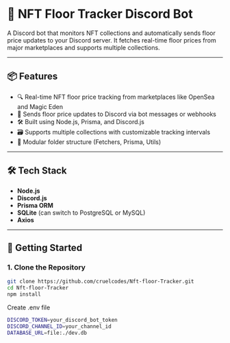 # 🧾 NFT Floor Tracker Discord Bot

A Discord bot that monitors NFT collections and automatically sends floor price updates to your Discord server. It fetches real-time floor prices from major marketplaces and supports multiple collections.

---

## 📦 Features

- 🔍 Real-time NFT floor price tracking from marketplaces like OpenSea and Magic Eden
- 🔔 Sends floor price updates to Discord via bot messages or webhooks
- 🛠 Built using Node.js, Prisma, and Discord.js
- 🗃 Supports multiple collections with customizable tracking intervals
- 📁 Modular folder structure (Fetchers, Prisma, Utils)

---

## 🛠 Tech Stack

- **Node.js**
- **Discord.js**
- **Prisma ORM**
- **SQLite** (can switch to PostgreSQL or MySQL)
- **Axios**

---

## 🚀 Getting Started

### 1. Clone the Repository

```bash
git clone https://github.com/cruelcodes/Nft-floor-Tracker.git
cd Nft-floor-Tracker
npm install
```
Create .env file
```bash
DISCORD_TOKEN=your_discord_bot_token
DISCORD_CHANNEL_ID=your_channel_id
DATABASE_URL=file:./dev.db
```
